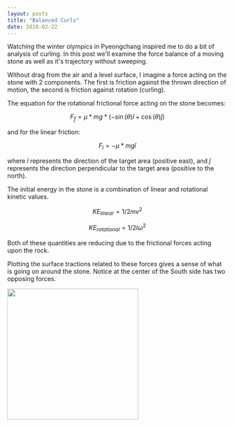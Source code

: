```yaml
---
layout: posts
title: "Balanced Curls"
date: 2018-02-22
---
```



Watching the winter olympics in Pyeongchang inspired me to do a bit of analysis of curling. In this post we'll examine the force balance of a moving stone as well as it's trajectory without sweeping. 

Without drag from the air and a level surface, I imagine a force acting on the stone with 2 components. The first is friction against the thrown direction of motion, the second is friction against rotation (curling). 

The equation for the rotational frictional force acting on the stone becomes:

$$ F_{f} = \mu * mg *(-\sin(\theta)\hat{i} + \cos(\theta)\hat{j}) $$

and for the linear friction:

$$ F_{l} = - \mu * mg \hat{i} $$

where $\hat{i}$ represents the direction of the target area (positive east), and $\hat{j}$ represents the direction perpendicular to the target area (positive to the north).
 
The initial energy in the stone is a combination of linear and rotational kinetic values. 

$$KE_{linear} = 1/2 m v^{2}$$

$$ KE_{rotational} = 1/2 I \omega^{2} $$

Both of these quantities are reducing due to the frictional forces acting upon the rock. 

Plotting the surface tractions related to these forces gives a sense of what is going on around the stone. Notice at the center of the South side has two opposing forces. 

<!-- ![Friction force plot](http://lclemon.github.io/images/Curl_friction.png) -->
<img src="http://lclemon.github.io/images/Curl_friction.png" width="300">
